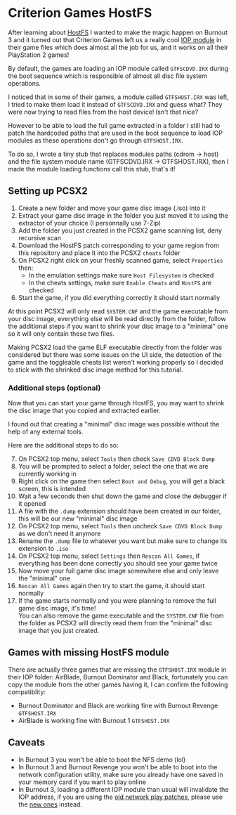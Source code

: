 # Criterion Games HostFS

After learning about [HostFS](https://github.com/Nahelam/PCSX2-HostFS-Patches/tree/main) I wanted to make the magic happen on Burnout 3 and it turned out that Criterion Games left us a really cool [IOP module](https://github.com/RetroReversing/retroReversing/blob/master/pages/consoles/ps2/irxFiles.md) in their game files which does almost all the job for us, and it works on all their PlayStation 2 games!

By default, the games are loading an IOP module called `GTFSCDVD.IRX` during the boot sequence which is responsible of almost all disc file system operations.

I noticed that in some of their games, a module called `GTFSHOST.IRX` was left, I tried to make them load it instead of `GTFSCDVD.IRX` and guess what? They were now trying to read files from the host device! Isn't that nice?

However to be able to load the full game extracted in a folder I still had to patch the hardcoded paths that are used in the boot sequence to load IOP modules as these operations don't go through `GTFSHOST.IRX`.

To do so, I wrote a tiny stub that replaces modules paths (cdrom -> host) and the file system module name (GTFSCDVD.IRX -> GTFSHOST.IRX), then I made the module loading functions call this stub, that's it!

## Setting up PCSX2
1. Create a new folder and move your game disc image (.iso) into it
2. Extract your game disc image in the folder you just moved it to using the extractor of your choice (I personnally use 7-Zip)
3. Add the folder you just created in the PCSX2 game scanning list, deny recursive scan
4. Download the HostFS patch corresponding to your game region from this repository and place it into the PCSX2 `cheats` folder
5. On PCSX2 right click on your freshly scanned game, select `Properties` then:
   - In the emulation settings make sure `Host Filesystem` is checked
   - In the cheats settings, make sure `Enable Cheats` and `HostFS` are checked
6. Start the game, if you did everything correctly it should start normally

At this point PCSX2 will only read `SYSTEM.CNF` and the game executable from your disc image, everything else will be read directly from the folder, follow the additional steps if you want to shrink your disc image to a "minimal" one so it will only contain these two files.

Making PCSX2 load the game ELF executable directly from the folder was considered but there was some issues on the UI side, the detection of the game and the toggleable cheats list weren't working properly so I decided to stick with the shrinked disc image method for this tutorial.

### Additional steps (optional)
Now that you can start your game through HostFS, you may want to shrink the disc image that you copied and extracted earlier.

I found out that creating a "minimal" disc image was possible without the help of any external tools.

Here are the additional steps to do so:

7. On PCSX2 top menu, select `Tools` then check `Save CDVD Block Dump`
8. You will be prompted to select a folder, select the one that we are currently working in
9. Right click on the game then select `Boot and Debug`, you will get a black screen, this is intended
10. Wait a few seconds then shut down the game and close the debugger if it opened
11. A file with the `.dump` extension should have been created in our folder, this will be our new "minimal" disc image
12. On PCSX2 top menu, select `Tools` then uncheck `Save CDVD Block Dump` as we don't need it anymore
13. Rename the `.dump` file to whatever you want but make sure to change its extension to `.iso`
14. On PCSX2 top menu, select `Settings` then `Rescan All Games`, if everything has been done correctly you should see your game twice
15. Now move your full game disc image somewhere else and only leave the "minimal" one
16. `Rescan All Games` again then try to start the game, it should start normally
17. If the game starts normally and you were planning to remove the full game disc image, it's time!\
    You can also remove the game executable and the `SYSTEM.CNF` file from the folder as PCSX2 will directly read them from the "minimal" disc image that you just created.

    
## Games with missing HostFS module
There are actually three games that are missing the `GTFSHOST.IRX` module in their IOP folder: AirBlade, Burnout Dominator and Black, fortunately you can copy the module from the other games having it, I can confirm the following compatiblity:
- Burnout Dominator and Black are working fine with Burnout Revenge `GTFSHOST.IRX`
- AirBlade is working fine with Burnout 1 `GTFSHOST.IRX`

## Caveats
- In Burnout 3 you won't be able to boot the NFS demo (lol)
- In Burnout 3 and Burnout Revenge you won't be able to boot into the network configuration utility, make sure you already have one saved in your memory card if you want to play online
- In Burnout 3, loading a different IOP module than usual will invalidate the IOP address, if you are using the [old network play patches](https://github.com/Nahelam/PCSX2-Burnout-Mods/tree/main/Burnout%203%20Takedown/Network%20Play/Old%20Patches), please use the [new ones](https://github.com/Nahelam/PCSX2-Burnout-Mods/tree/main/Burnout%203%20Takedown/Network%20Play) instead.
